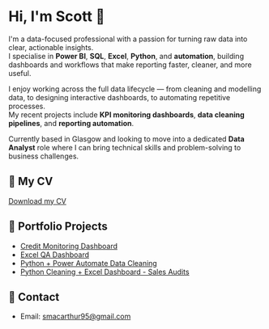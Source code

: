 # Hi, I'm Scott 👋

I'm a data-focused professional with a passion for turning raw data into clear, actionable insights.  
I specialise in **Power BI**, **SQL**, **Excel**, **Python**, and **automation**, building dashboards and workflows that make reporting faster, cleaner, and more useful.  

I enjoy working across the full data lifecycle — from cleaning and modelling data, to designing interactive dashboards, to automating repetitive processes.  
My recent projects include **KPI monitoring dashboards**, **data cleaning pipelines**, and **reporting automation**.

Currently based in Glasgow and looking to move into a dedicated **Data Analyst** role where I can bring technical skills and problem-solving to business challenges.


## 📄 My CV
[Download my CV](https://github.com/Scottm95/Scott-MacArthur-CV/blob/main/Scott%20MacArthur%20CV.pdf)

## 📂 Portfolio Projects
- [Credit Monitoring Dashboard](https://github.com/Scottm95/credit-monitoring-sql-powerbi)
- [Excel QA Dashboard](https://github.com/Scottm95/excel-qa-dashboard)
- [Python + Power Automate Data Cleaning](https://github.com/Scottm95/python-powerautomate-reporting)
- [Python Cleaning + Excel Dashboard - Sales Audits](https://github.com/Scottm95/commercial-audit-data-python-excel)

## 📧 Contact
- Email: [smacarthur95@gmail.com](mailto:smacarthur95@gmail.com)
